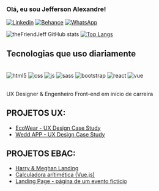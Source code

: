 ### Olá, eu sou Jefferson Alexandre!
[![Linkedin](https://img.shields.io/badge/LinkedIn-0077B5?style=for-the-badge&logo=linkedin&logoColor=white)](https://www.linkedin.com/in/jefferson-alexandre/) [![Behance](https://img.shields.io/badge/Behance-0054F7?style=for-the-badge&logo=behance&logoColor=white)](https://www.behance.net/jeffersdesena) [![WhatsApp](https://img.shields.io/badge/WhatsApp-25D366?style=for-the-badge&logo=whatsapp&logoColor=white)](https://api.whatsapp.com/send/?phone=5511949297513&text&type=phone_number&app_absent=0)


![theFriendJeff GitHub stats](https://github-readme-stats.vercel.app/api?username=thefriendjeff&show_icons=true&theme=transparent) [![Top Langs](https://github-readme-stats.vercel.app/api/top-langs/?username=thefriendjeff)](https://github.com/anuraghazra/github-readme-stats)

## Tecnologias que uso diariamente
 

<div style="display: inline-block"><br/>
        <img align="center" alt="html5" src="https://img.shields.io/badge/HTML5-E34F26?style=for-the-badge&logo=html5&logoColor=white">
        <img align="center" alt="css" src="https://img.shields.io/badge/CSS-239120?&style=for-the-badge&logo=css3&logoColor=white">
        <img align="center" alt="js" src="https://img.shields.io/badge/JavaScript-F7DF1E?style=for-the-badge&logo=javascript&logoColor=black">
        <img align="center" alt="sass" src="https://img.shields.io/badge/Sass-CC6699?style=for-the-badge&logo=sass&logoColor=white">
        <img align="center" alt="bootstrap" src="https://img.shields.io/badge/Bootstrap-563D7C?style=for-the-badge&logo=bootstrap&logoColor=white">
        <img align="center" alt="react" src="https://img.shields.io/badge/React-20232A?style=for-the-badge&logo=react&logoColor=61DAFB"> 
        <img align="center" alt="vue" src="https://img.shields.io/badge/Vue.js-35495E?style=for-the-badge&logo=vue.js&logoColor=4FC08D">

</div><br><br>

UX Designer & Engenheiro Front-end em início de carreira

## PROJETOS UX:

- [EcoWear - UX Design Case Study](https://www.behance.net/gallery/175115989/UXUI-Case-Study-EcoWear)<br/>
- [Wedd APP - UX Design Case Study](https://www.behance.net/gallery/179337093/Wedd-UXUI-Design-Case-Study)<br/>

## PROJETOS EBAC:
- [Harry & Meghan Landing](https://harry-meghan.vercel.app/)<br/>
- [Calculadora arítimética (Vue.js)](https://tarefa-vue-js.vercel.app/)
- [Landing Page - página de um evento fictício](https://modulo22-task.vercel.app/)

